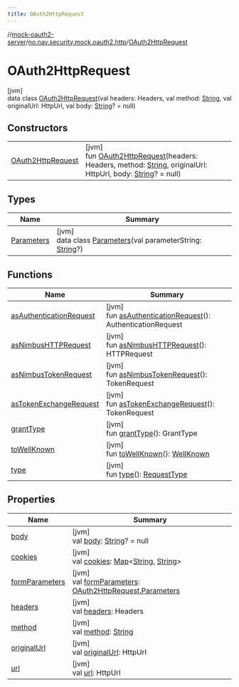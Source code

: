 ```yaml
---
title: OAuth2HttpRequest
---
```

//[mock-oauth2-server](../../../index.html)/[no.nav.security.mock.oauth2.http](../index.html)/[OAuth2HttpRequest](index.html)



# OAuth2HttpRequest



[jvm]\
data class [OAuth2HttpRequest](index.html)(val headers: Headers, val method: [String](https://kotlinlang.org/api/latest/jvm/stdlib/kotlin/-string/index.html), val originalUrl: HttpUrl, val body: [String](https://kotlinlang.org/api/latest/jvm/stdlib/kotlin/-string/index.html)? = null)



## Constructors


| | |
|---|---|
| [OAuth2HttpRequest](-o-auth2-http-request.html) | [jvm]<br>fun [OAuth2HttpRequest](-o-auth2-http-request.html)(headers: Headers, method: [String](https://kotlinlang.org/api/latest/jvm/stdlib/kotlin/-string/index.html), originalUrl: HttpUrl, body: [String](https://kotlinlang.org/api/latest/jvm/stdlib/kotlin/-string/index.html)? = null) |


## Types


| Name | Summary |
|---|---|
| [Parameters](-parameters/index.html) | [jvm]<br>data class [Parameters](-parameters/index.html)(val parameterString: [String](https://kotlinlang.org/api/latest/jvm/stdlib/kotlin/-string/index.html)?) |


## Functions


| Name | Summary |
|---|---|
| [asAuthenticationRequest](as-authentication-request.html) | [jvm]<br>fun [asAuthenticationRequest](as-authentication-request.html)(): AuthenticationRequest |
| [asNimbusHTTPRequest](as-nimbus-h-t-t-p-request.html) | [jvm]<br>fun [asNimbusHTTPRequest](as-nimbus-h-t-t-p-request.html)(): HTTPRequest |
| [asNimbusTokenRequest](as-nimbus-token-request.html) | [jvm]<br>fun [asNimbusTokenRequest](as-nimbus-token-request.html)(): TokenRequest |
| [asTokenExchangeRequest](as-token-exchange-request.html) | [jvm]<br>fun [asTokenExchangeRequest](as-token-exchange-request.html)(): TokenRequest |
| [grantType](grant-type.html) | [jvm]<br>fun [grantType](grant-type.html)(): GrantType |
| [toWellKnown](to-well-known.html) | [jvm]<br>fun [toWellKnown](to-well-known.html)(): [WellKnown](../-well-known/index.html) |
| [type](type.html) | [jvm]<br>fun [type](type.html)(): [RequestType](../-request-type/index.html) |


## Properties


| Name | Summary |
|---|---|
| [body](body.html) | [jvm]<br>val [body](body.html): [String](https://kotlinlang.org/api/latest/jvm/stdlib/kotlin/-string/index.html)? = null |
| [cookies](cookies.html) | [jvm]<br>val [cookies](cookies.html): [Map](https://kotlinlang.org/api/latest/jvm/stdlib/kotlin.collections/-map/index.html)&lt;[String](https://kotlinlang.org/api/latest/jvm/stdlib/kotlin/-string/index.html), [String](https://kotlinlang.org/api/latest/jvm/stdlib/kotlin/-string/index.html)&gt; |
| [formParameters](form-parameters.html) | [jvm]<br>val [formParameters](form-parameters.html): [OAuth2HttpRequest.Parameters](-parameters/index.html) |
| [headers](headers.html) | [jvm]<br>val [headers](headers.html): Headers |
| [method](method.html) | [jvm]<br>val [method](method.html): [String](https://kotlinlang.org/api/latest/jvm/stdlib/kotlin/-string/index.html) |
| [originalUrl](original-url.html) | [jvm]<br>val [originalUrl](original-url.html): HttpUrl |
| [url](url.html) | [jvm]<br>val [url](url.html): HttpUrl |

